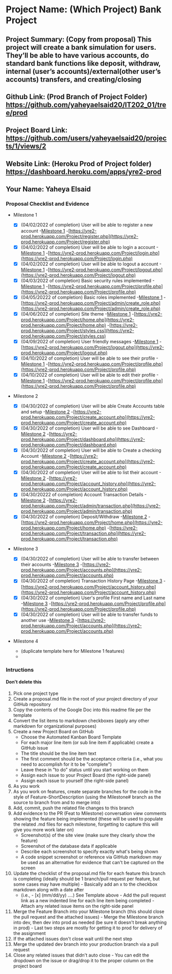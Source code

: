 # Project Name: (Which Project) Bank Project
## Project Summary: (Copy from proposal) This project will create a bank simulation for users. They’ll be able to have various accounts, do standard bank functions like deposit, withdraw, internal (user’s accounts)/external(other user’s accounts) transfers, and creating/closing 
## Github Link: (Prod Branch of Project Folder) https://github.com/yaheyaelsaid20/IT202_01/tree/prod
## Project Board Link: https://github.com/users/yaheyaelsaid20/projects/1/views/2
## Website Link: (Heroku Prod of Project folder) https://dashboard.heroku.com/apps/yre2-prod
## Your Name: Yaheya Elsaid

<!-- Line item / Feature template (use this for each bullet point) -- DO NOT DELETE THIS SECTION


- [ ] \(mm/dd/yyyy of completion) Feature Title (from the proposal bullet point, if it's a sub-point indent it properly)
  -  Link to related .md file: [Link Name](link url)

 End Line item / Feature Template -- DO NOT DELETE THIS SECTION --> 
 
 
### Proposal Checklist and Evidence

- Milestone 1

  - [x] \(04/02/2022 of completion) User will be able to register a new account
      -[Milestone 1](https://github.com/yaheyaelsaid20/IT202_01/blob/Milestone1/public_html/Project/milestone1.md)
      -[https://yre2-prod.herokuapp.com/Project/register.php](https://yre2-prod.herokuapp.com/Project/register.php)
  - [x] \(04/02/2022 of completion) User will be able to login a  account
      -[Milestone 1](https://github.com/yaheyaelsaid20/IT202_01/blob/Milestone1/public_html/Project/milestone1.md)
      -[https://yre2-prod.herokuapp.com/Project/login.php](https://yre2-prod.herokuapp.com/Project/login.php)
  - [x] \(04/02/2022 of completion) User will be able to logout a account
      -[Milestone 1](https://github.com/yaheyaelsaid20/IT202_01/blob/Milestone1/public_html/Project/milestone1.md)
      -[https://yre2-prod.herokuapp.com/Project/logout.php](https://yre2-prod.herokuapp.com/Project/logout.php)
  - [x] \(04/03/2022 of completion) Basic security rules implemented
      -[Milestone 1](https://github.com/yaheyaelsaid20/IT202_01/blob/Milestone1/public_html/Project/milestone1.md)
      -[https://yre2-prod.herokuapp.com/Project/profile.php](https://yre2-prod.herokuapp.com/Project/profile.php)
  - [x] \(04/05/20222 of completion) Basic roles implemented
      -[Milestone 1](https://github.com/yaheyaelsaid20/IT202_01/blob/Milestone1/public_html/Project/milestone1.md)
      -[https://yre2-prod.herokuapp.com/Project/admin/create_role.php](https://yre2-prod.herokuapp.com/Project/admin/create_role.php)
  - [x] \(04/06/2022 of completion) Site theme
      -[Milestone 1](https://github.com/yaheyaelsaid20/IT202_01/blob/Milestone1/public_html/Project/milestone1.md)
      -[https://yre2-prod.herokuapp.com/Project/home.php](https://yre2-prod.herokuapp.com/Project/home.php)
      -[https://yre2-prod.herokuapp.com/Project/styles.css](https://yre2-prod.herokuapp.com/Project/styles.css)
  - [x] \(04/09/2022 of completion) User friendly messages
      -[Milestone 1](https://github.com/yaheyaelsaid20/IT202_01/blob/Milestone1/public_html/Project/milestone1.md)
      -[https://yre2-prod.herokuapp.com/Project/logout.php](https://yre2-prod.herokuapp.com/Project/logout.php)
  - [x] \(04/10/2022 of completion) User will be able to see their profile
      -[Milestone 1](https://github.com/yaheyaelsaid20/IT202_01/blob/Milestone1/public_html/Project/milestone1.md)
      -[https://yre2-prod.herokuapp.com/Project/profile.php](https://yre2-prod.herokuapp.com/Project/profile.php)
  - [x] \(04/10/2022 of completion) User will be able to edit their profile
      -[Milestone 1](https://github.com/yaheyaelsaid20/IT202_01/blob/Milestone1/public_html/Project/milestone1.md)
      -[https://yre2-prod.herokuapp.com/Project/profile.php](https://yre2-prod.herokuapp.com/Project/profile.php)

- Milestone 2



  - [x] \(04/30/2022 of completion) User will be able Create Accounts table and setup
      -[Milestone 2](https://github.com/yaheyaelsaid20/IT202_01/blob/Milestone2/public_html/Project/milestone2.md)
      -[https://yre2-prod.herokuapp.com/Project/create_account.php](https://yre2-prod.herokuapp.com/Project/create_account.php)
  - [x] \(04/30/2022 of completion) User will be able to see Dashboard
      -[Milestone 2](https://github.com/yaheyaelsaid20/IT202_01/blob/Milestone2/public_html/Project/milestone2.md)
      -[https://yre2-prod.herokuapp.com/Project/dashboard.php](https://yre2-prod.herokuapp.com/Project/dashboard.php)
  - [x] \(04/30/2022 of completion) User will be able to Create a checking Account
      -[Milestone 2](https://github.com/yaheyaelsaid20/IT202_01/blob/Milestone2/public_html/Project/milestone2.md)
      -[https://yre2-prod.herokuapp.com/Project/create_account.php](https://yre2-prod.herokuapp.com/Project/create_account.php)
  - [x] \(04/30/2022 of completion) User will be able to list their account
      -[Milestone 2](https://github.com/yaheyaelsaid20/IT202_01/blob/Milestone2/public_html/Project/milestone2.md)
      -[https://yre2-prod.herokuapp.com/Project/account_history.php](https://yre2-prod.herokuapp.com/Project/account_history.php)
  - [x] \(04/30/20222 of completion) Account Transaction Details
      -[Milestone 2](https://github.com/yaheyaelsaid20/IT202_01/blob/Milestone2/public_html/Project/milestone2.md)
      -[https://yre2-prod.herokuapp.com/Project/admin/transaction.php](https://yre2-prod.herokuapp.com/Project/admin/transaction.php)
  - [x] \(04/30/2022 of completion) Deposit/Withdraw
      -[Milestone 2](https://github.com/yaheyaelsaid20/IT202_01/blob/Milestone2/public_html/Project/milestone2.md)
      -[https://yre2-prod.herokuapp.com/Project/home.php](https://yre2-prod.herokuapp.com/Project/home.php)
      -[https://yre2-prod.herokuapp.com/Project/transaction.php](https://yre2-prod.herokuapp.com/Project/transaction.php)

- Milestone 3
  - [x] \(04/30/2022 of completion) User will be able to transfer between their accounts
      -[Milestone 3](https://github.com/yaheyaelsaid20/IT202_01/blob/Milestone3/public_html/Project/milestone3.md)
      -[https://yre2-prod.herokuapp.com/Project/accounts.php](https://yre2-prod.herokuapp.com/Project/accounts.php)
  - [x] \(04/30/2022 of completion) Transaction History Page 
      -[Milestone 3](https://github.com/yaheyaelsaid20/IT202_01/blob/Milestone3/public_html/Project/milestone3.md)
      -[https://yre2-prod.herokuapp.com/Project/account_history.php](https://yre2-prod.herokuapp.com/Project/account_history.php)
  - [x] \(04/30/2022 of completion) User's profile First name and Last name 
      -[Milestone 3](https://github.com/yaheyaelsaid20/IT202_01/blob/Milestone3/public_html/Project/milestone3.md)
      -[https://yre2-prod.herokuapp.com/Project/profile.php](https://yre2-prod.herokuapp.com/Project/profile.php)
  - [x] \(04/30/2022 of completion) User will be able to transfer funds to another use
      -[Milestone 3](https://github.com/yaheyaelsaid20/IT202_01/blob/Milestone3/public_html/Project/milestone3.md)
      -[https://yre2-prod.herokuapp.com/Project/accounts.php](https://yre2-prod.herokuapp.com/Project/accounts.php)
  
- Milestone 4
  - (duplicate template here for Milestone 1 features)
  - 
### Intructions
#### Don't delete this
1. Pick one project type
2. Create a proposal.md file in the root of your project directory of your GitHub repository
3. Copy the contents of the Google Doc into this readme file per the template
4. Convert the list items to markdown checkboxes (apply any other markdown for organizational purposes)
5. Create a new Project Board on GitHub
   - Choose the Automated Kanban Board Template
   - For each major line item (or sub line item if applicable) create a GitHub issue
   - The title should be the line item text
   - The first comment should be the acceptance criteria (i.e., what you need to accomplish for it to be "complete")
   - Leave these in "to do" status until you start working on them
   - Assign each issue to your Project Board (the right-side panel)
   - Assign each issue to yourself (the right-side panel)
6. As you work
  1. As you work on features, create separate branches for the code in the style of Feature-ShortDescription (using the Milestone# branch as the source to branch from and to merge into)
  2. Add, commit, push the related file changes to this branch
  3. Add evidence to the PR (Feat to Milestone) conversation view comments showing the feature being implemented (these will be used to populate the related .md files for each milestone, forgetting to capture this will give you more work later on)
     - Screenshot(s) of the site view (make sure they clearly show the feature)
     - Screenshot of the database data if applicable
     - Describe each screenshot to specify exactly what's being shown
     - A code snippet screenshot or reference via GitHub markdown may be used as an alternative for evidence that can't be captured on the screen
  4. Update the checklist of the proposal.md file for each feature this branch is completing (ideally should be 1 branch/pull request per feature, but some cases may have multiple)
    - Basically add an x to the checkbox markdown along with a date after
      - (i.e.,   - [x] (mm/dd/yy) ....) See Template above
    - Add the pull request link as a new indented line for each line item being completed
    - Attach any related issue items on the right-side panel
  5. Merge the Feature Branch into your Milestone branch (this should close the pull request and the attached issues)
    - Merge the Milestone branch into dev, then dev into prod as needed (be sure it doesn't break anything in prod)
    - Last two steps are mostly for getting it to prod for delivery of the assignment 
  7. If the attached issues don't close wait until the next step
  8. Merge the updated dev branch into your production branch via a pull request
  9. Close any related issues that didn't auto close
    - You can edit the dropdown on the issue or drag/drop it to the proper column on the project board